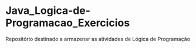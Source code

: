 # Java_Logica-de-Programacao_Exercicios
Repositório destinado a armazenar as atividades de Lógica de Programação
